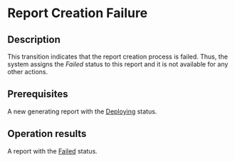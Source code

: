 # Report Creation Failure
## Description
This transition indicates that the report creation process is failed. Thus, the system assigns the *Failed* status to this report and it is not available for any other actions.
## Prerequisites
A new generating report with the [Deploying](s-b-deploying.html) status.
## Operation results
A report with the [Failed](s-d-failed.html) status.
